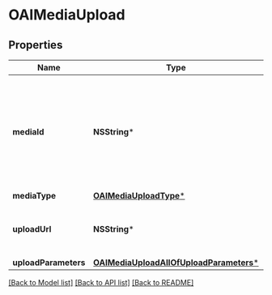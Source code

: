 # OAIMediaUpload

## Properties
Name | Type | Description | Notes
------------ | ------------- | ------------- | -------------
**mediaId** | **NSString*** | Unique identifier for this media upload. Used to track status and for attaching during Pin creation. | [optional] 
**mediaType** | [**OAIMediaUploadType***](OAIMediaUploadType.md) |  | [optional] 
**uploadUrl** | **NSString*** | The URL where you will POST your media file. | [optional] 
**uploadParameters** | [**OAIMediaUploadAllOfUploadParameters***](OAIMediaUploadAllOfUploadParameters.md) |  | [optional] 

[[Back to Model list]](../README.md#documentation-for-models) [[Back to API list]](../README.md#documentation-for-api-endpoints) [[Back to README]](../README.md)


